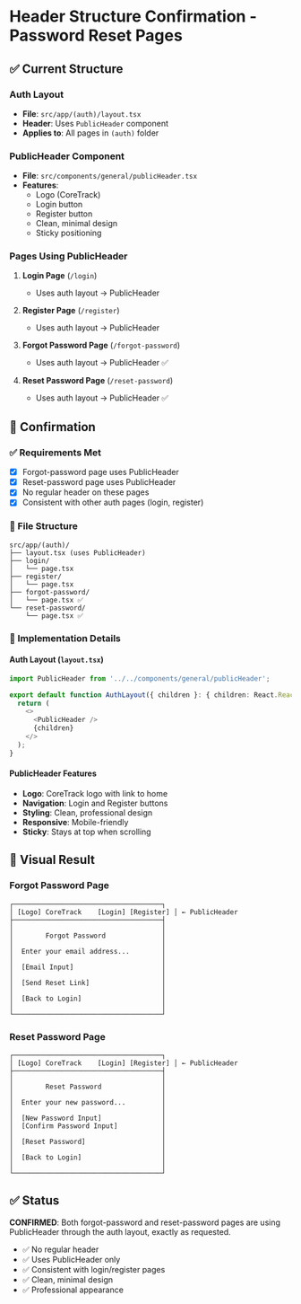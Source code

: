 # Header Structure Confirmation - Password Reset Pages

## ✅ Current Structure

### Auth Layout
- **File**: `src/app/(auth)/layout.tsx`
- **Header**: Uses `PublicHeader` component
- **Applies to**: All pages in `(auth)` folder

### PublicHeader Component
- **File**: `src/components/general/publicHeader.tsx`
- **Features**:
  - Logo (CoreTrack)
  - Login button
  - Register button
  - Clean, minimal design
  - Sticky positioning

### Pages Using PublicHeader
1. **Login Page** (`/login`)
   - Uses auth layout → PublicHeader
   
2. **Register Page** (`/register`)
   - Uses auth layout → PublicHeader
   
3. **Forgot Password Page** (`/forgot-password`)
   - Uses auth layout → PublicHeader ✅
   
4. **Reset Password Page** (`/reset-password`)
   - Uses auth layout → PublicHeader ✅

## 🎯 Confirmation

### ✅ Requirements Met
- [x] Forgot-password page uses PublicHeader
- [x] Reset-password page uses PublicHeader
- [x] No regular header on these pages
- [x] Consistent with other auth pages (login, register)

### 📁 File Structure
```
src/app/(auth)/
├── layout.tsx (uses PublicHeader)
├── login/
│   └── page.tsx
├── register/
│   └── page.tsx
├── forgot-password/
│   └── page.tsx ✅
└── reset-password/
    └── page.tsx ✅
```

### 🔧 Implementation Details

#### Auth Layout (`layout.tsx`)
```typescript
import PublicHeader from '../../components/general/publicHeader';

export default function AuthLayout({ children }: { children: React.ReactNode }) {
  return (
    <>
      <PublicHeader />
      {children}
    </>
  );
}
```

#### PublicHeader Features
- **Logo**: CoreTrack logo with link to home
- **Navigation**: Login and Register buttons
- **Styling**: Clean, professional design
- **Responsive**: Mobile-friendly
- **Sticky**: Stays at top when scrolling

## 🎨 Visual Result

### Forgot Password Page
```
┌─────────────────────────────────────┐
│ [Logo] CoreTrack    [Login] [Register] │ ← PublicHeader
├─────────────────────────────────────┤
│                                     │
│        Forgot Password              │
│                                     │
│  Enter your email address...        │
│                                     │
│  [Email Input]                      │
│                                     │
│  [Send Reset Link]                  │
│                                     │
│  [Back to Login]                    │
│                                     │
└─────────────────────────────────────┘
```

### Reset Password Page
```
┌─────────────────────────────────────┐
│ [Logo] CoreTrack    [Login] [Register] │ ← PublicHeader
├─────────────────────────────────────┤
│                                     │
│        Reset Password               │
│                                     │
│  Enter your new password...         │
│                                     │
│  [New Password Input]               │
│  [Confirm Password Input]           │
│                                     │
│  [Reset Password]                   │
│                                     │
│  [Back to Login]                    │
│                                     │
└─────────────────────────────────────┘
```

## ✅ Status

**CONFIRMED**: Both forgot-password and reset-password pages are using PublicHeader through the auth layout, exactly as requested.

- ✅ No regular header
- ✅ Uses PublicHeader only
- ✅ Consistent with login/register pages
- ✅ Clean, minimal design
- ✅ Professional appearance
